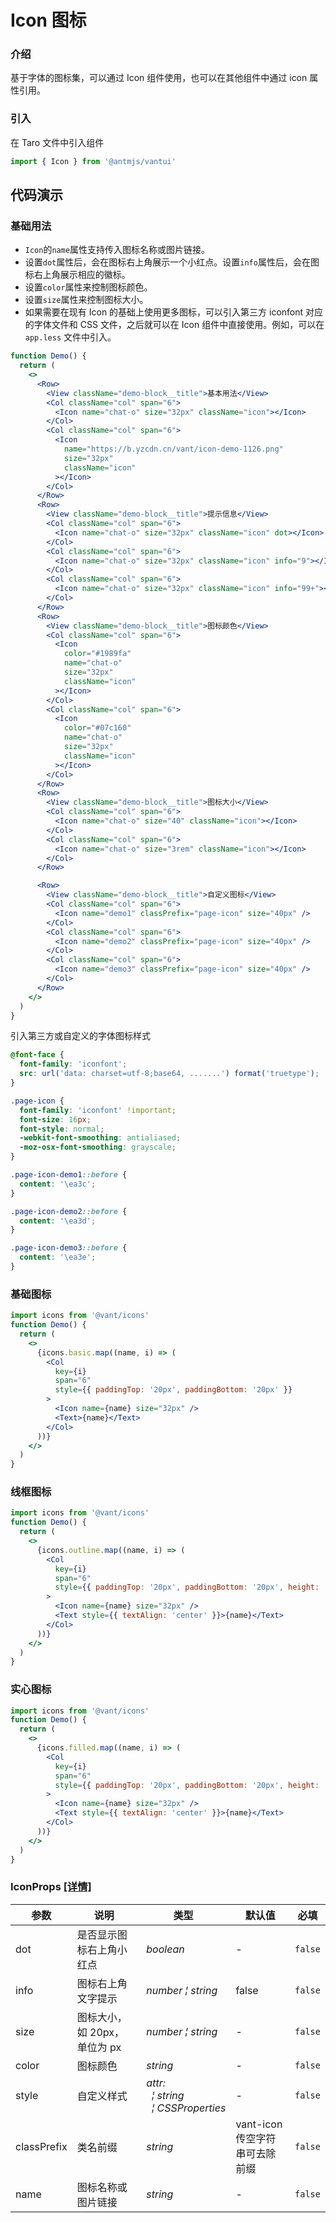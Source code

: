 # Icon 图标

### 介绍

基于字体的图标集，可以通过 Icon 组件使用，也可以在其他组件中通过 icon 属性引用。

### 引入

在 Taro 文件中引入组件

```js
import { Icon } from '@antmjs/vantui'
```

## 代码演示

### 基础用法

- `Icon`的`name`属性支持传入图标名称或图片链接。
- 设置`dot`属性后，会在图标右上角展示一个小红点。设置`info`属性后，会在图标右上角展示相应的徽标。
- 设置`color`属性来控制图标颜色。
- 设置`size`属性来控制图标大小。
- 如果需要在现有 Icon 的基础上使用更多图标，可以引入第三方 iconfont 对应的字体文件和 CSS 文件，之后就可以在 Icon 组件中直接使用。例如，可以在 `app.less` 文件中引入。

```jsx
function Demo() {
  return (
    <>
      <Row>
        <View className="demo-block__title">基本用法</View>
        <Col className="col" span="6">
          <Icon name="chat-o" size="32px" className="icon"></Icon>
        </Col>
        <Col className="col" span="6">
          <Icon
            name="https://b.yzcdn.cn/vant/icon-demo-1126.png"
            size="32px"
            className="icon"
          ></Icon>
        </Col>
      </Row>
      <Row>
        <View className="demo-block__title">提示信息</View>
        <Col className="col" span="6">
          <Icon name="chat-o" size="32px" className="icon" dot></Icon>
        </Col>
        <Col className="col" span="6">
          <Icon name="chat-o" size="32px" className="icon" info="9"></Icon>
        </Col>
        <Col className="col" span="6">
          <Icon name="chat-o" size="32px" className="icon" info="99+"></Icon>
        </Col>
      </Row>
      <Row>
        <View className="demo-block__title">图标颜色</View>
        <Col className="col" span="6">
          <Icon
            color="#1989fa"
            name="chat-o"
            size="32px"
            className="icon"
          ></Icon>
        </Col>
        <Col className="col" span="6">
          <Icon
            color="#07c160"
            name="chat-o"
            size="32px"
            className="icon"
          ></Icon>
        </Col>
      </Row>
      <Row>
        <View className="demo-block__title">图标大小</View>
        <Col className="col" span="6">
          <Icon name="chat-o" size="40" className="icon"></Icon>
        </Col>
        <Col className="col" span="6">
          <Icon name="chat-o" size="3rem" className="icon"></Icon>
        </Col>
      </Row>

      <Row>
        <View className="demo-block__title">自定义图标</View>
        <Col className="col" span="6">
          <Icon name="demo1" classPrefix="page-icon" size="40px" />
        </Col>
        <Col className="col" span="6">
          <Icon name="demo2" classPrefix="page-icon" size="40px" />
        </Col>
        <Col className="col" span="6">
          <Icon name="demo3" classPrefix="page-icon" size="40px" />
        </Col>
      </Row>
    </>
  )
}
```

引入第三方或自定义的字体图标样式

```css
@font-face {
  font-family: 'iconfont';
  src: url('data: charset=utf-8;base64, .......') format('truetype');
}

.page-icon {
  font-family: 'iconfont' !important;
  font-size: 16px;
  font-style: normal;
  -webkit-font-smoothing: antialiased;
  -moz-osx-font-smoothing: grayscale;
}

.page-icon-demo1::before {
  content: '\ea3c';
}

.page-icon-demo2::before {
  content: '\ea3d';
}

.page-icon-demo3::before {
  content: '\ea3e';
}
```

### 基础图标

```jsx
import icons from '@vant/icons'
function Demo() {
  return (
    <>
      {icons.basic.map((name, i) => (
        <Col
          key={i}
          span="6"
          style={{ paddingTop: '20px', paddingBottom: '20px' }}
        >
          <Icon name={name} size="32px" />
          <Text>{name}</Text>
        </Col>
      ))}
    </>
  )
}
```

### 线框图标

```jsx
import icons from '@vant/icons'
function Demo() {
  return (
    <>
      {icons.outline.map((name, i) => (
        <Col
          key={i}
          span="6"
          style={{ paddingTop: '20px', paddingBottom: '20px', height: '100px' }}
        >
          <Icon name={name} size="32px" />
          <Text style={{ textAlign: 'center' }}>{name}</Text>
        </Col>
      ))}
    </>
  )
}
```

### 实心图标

```jsx
import icons from '@vant/icons'
function Demo() {
  return (
    <>
      {icons.filled.map((name, i) => (
        <Col
          key={i}
          span="6"
          style={{ paddingTop: '20px', paddingBottom: '20px', height: '100px' }}
        >
          <Icon name={name} size="32px" />
          <Text style={{ textAlign: 'center' }}>{name}</Text>
        </Col>
      ))}
    </>
  )
}
```

### IconProps [[详情]](https://github.com/AntmJS/vantui/tree/main/packages/vantui/types/icon.d.ts)

| 参数        | 说明                         | 类型                                                                                                                              | 默认值                         | 必填    |
| ----------- | ---------------------------- | --------------------------------------------------------------------------------------------------------------------------------- | ------------------------------ | ------- |
| dot         | 是否显示图标右上角小红点     | _&nbsp;&nbsp;boolean<br/>_                                                                                                        | -                              | `false` |
| info        | 图标右上角文字提示           | _&nbsp;&nbsp;number&nbsp;&brvbar;&nbsp;string<br/>_                                                                               | false                          | `false` |
| size        | 图标大小，如 20px，单位为 px | _&nbsp;&nbsp;number&nbsp;&brvbar;&nbsp;string<br/>_                                                                               | -                              | `false` |
| color       | 图标颜色                     | _&nbsp;&nbsp;string<br/>_                                                                                                         | -                              | `false` |
| style       | 自定义样式                   | _&nbsp;&nbsp;attr:<br/>&nbsp;&nbsp;&nbsp;&nbsp;&brvbar;&nbsp;string<br/>&nbsp;&nbsp;&nbsp;&nbsp;&brvbar;&nbsp;CSSProperties<br/>_ | -                              | `false` |
| classPrefix | 类名前缀                     | _&nbsp;&nbsp;string<br/>_                                                                                                         | vant-icon 传空字符串可去除前缀 | `false` |
| name        | 图标名称或图片链接           | _&nbsp;&nbsp;string<br/>_                                                                                                         | -                              | `false` |
